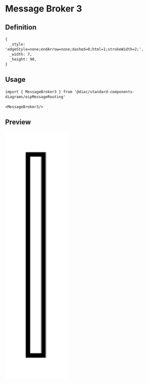 # Message Broker 3

## Definition

```
{
  _style: 'edgeStyle=none;endArrow=none;dashed=0;html=1;strokeWidth=2;',
  _width: 7,
  _height: 90,
}
```

## Usage

```
import { MessageBroker3 } from '@diac/standard-components-diagrams/eipMessageRouting'

<MessageBroker3/>
```

## Preview

<img src="./message-broker-3.png" width="200"/>
